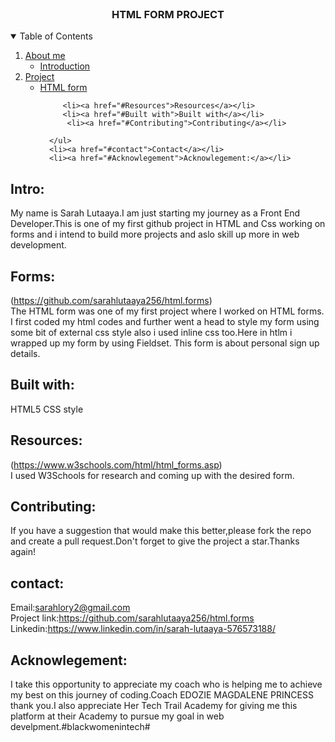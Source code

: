 <br />
<p align="center">
  <a href="https://github.com/othneildrew/Best-README-Template">
    <!-- <img src="images/logo.png" alt="Logo" width="80" height="80"> -->
  </a>

  <h3 align="center">HTML FORM PROJECT</h3>
  
  <p align="center">
    <!-- HTML TABLE PROJECT -->
  
 <details open="open">
  <summary>Table of Contents</summary>
  <ol>
    <li>
      <a href="#About me">About me</a>
      <ul>
        <li><a href="#intro">Introduction</a></li>
      </ul>
    </li>
    <li>
       <a href="#Projects">Project</a>
      <ul>
        <li><a href="#Forms">HTML form</a></li>


        
         <li><a href="#Resources">Resources</a></li>
         <li><a href="#Built with">Built with</a></li> 
          <li><a href="#Contributing">Contributing</a></li> 

      </ul>
      <li><a href="#contact">Contact</a></li>
      <li><a href="#Acknowlegement">Acknowlegement:</a></li>
  </ol>
  </ol>
</details>
  
 ## Intro:
  
  My name is Sarah Lutaaya.I am just starting my journey as a Front End Developer.This is one of my first github project in HTML and Css working on forms and i intend to build more projects and aslo skill up more in web development.
  
  ## Forms:
  (https://github.com/sarahlutaaya256/html.forms) <br>
  The HTML form was one of my first project where I worked on HTML forms. I first coded my html codes and further went a head to style my form using some bit of external css style also  i used inline css too.Here in htlm i wrapped up my form by using Fieldset.
  This form is about personal sign up details.

  ## Built with:
  HTML5
  CSS style 
  
  ## Resources:
  (https://www.w3schools.com/html/html_forms.asp)<br>
  I used W3Schools for research and coming up with the desired form. 
  
 ## Contributing:
 If you have a suggestion that would make this better,please fork the repo and create a pull request.Don't forget to give the project a star.Thanks again!

 ## contact:
  
  Email:sarahlory2@gmail.com<br>
  Project link:https://github.com/sarahlutaaya256/html.forms<br>
  Linkedin:https://www.linkedin.com/in/sarah-lutaaya-576573188/

## Acknowlegement:
I take this opportunity to appreciate my coach who is helping me to achieve my best on this journey of coding.Coach 
EDOZIE MAGDALENE PRINCESS thank you.I also appreciate Her Tech Trail Academy for giving me this platform at their Academy to pursue my goal in web develpment.#blackwomenintech#
